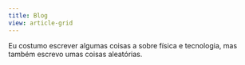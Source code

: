 ```yaml
---
title: Blog
view: article-grid
---
```


Eu costumo escrever algumas coisas a sobre física e tecnologia, mas também escrevo umas coisas aleatórias.